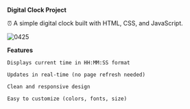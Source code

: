 **Digital Clock Project**

⏰ A simple digital clock built with HTML, CSS, and JavaScript.

![0425](https://github.com/user-attachments/assets/2d281390-34dc-4de9-bdf8-261d5f37e2ba)

**Features**

    Displays current time in HH:MM:SS format

    Updates in real-time (no page refresh needed)

    Clean and responsive design

    Easy to customize (colors, fonts, size)
